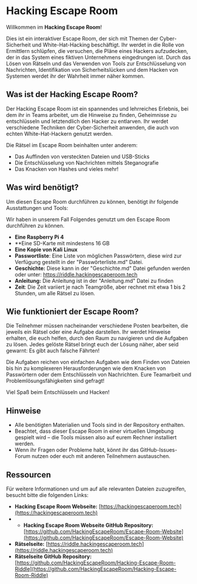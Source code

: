 
# Hacking Escape Room

Willkommen im **Hacking Escape Room**! 

Dies ist ein interaktiver Escape Room, der sich mit Themen der Cyber-Sicherheit und White-Hat-Hacking beschäftigt. Ihr werdet in die Rolle von Ermittlern schlüpfen, die versuchen, die Pläne eines Hackers aufzudecken, der in das System eines fiktiven Unternehmens eingedrungen ist. Durch das Lösen von Rätseln und das Verwenden von Tools zur Entschlüsselung von Nachrichten, Identifikation von Sicherheitslücken und dem Hacken von Systemen werdet ihr der Wahrheit immer näher kommen.

## Was ist der Hacking Escape Room?

Der Hacking Escape Room ist ein spannendes und lehrreiches Erlebnis, bei dem ihr in Teams arbeitet, um die Hinweise zu finden, Geheimnisse zu entschlüsseln und letztendlich den Hacker zu entlarven. Ihr werdet verschiedene Techniken der Cyber-Sicherheit anwenden, die auch von echten White-Hat-Hackern genutzt werden.

Die Rätsel im Escape Room beinhalten unter anderem:

- Das Auffinden von versteckten Dateien und USB-Sticks
- Die Entschlüsselung von Nachrichten mittels Steganografie
- Das Knacken von Hashes und vieles mehr!

## Was wird benötigt?

Um diesen Escape Room durchführen zu können, benötigt ihr folgende Ausstattungen und Tools:

Wir haben in unserem Fall Folgendes genutzt um den Escape Room durchführen zu können.

- **Eine Raspberry Pi 4**
- **Eine SD-Karte mit mindestens 16 GB
- **Eine Kopie von Kali Linux**
- **Passwortliste**: Eine Liste von möglichen Passwörtern, diese wird zur Verfügung gestellt in der "Passwörterliste.md" Datei.
- **Geschichte:** Diese kann in der "Geschichte.md" Datei gefunden werden oder unter: https://riddle.hackingescaperoom.tech
- **Anleitung:** Die Anleitung ist in der "Anleitung.md" Datei zu finden 
- **Zeit**: Die Zeit variiert je nach Teamgröße, aber rechnet mit etwa 1 bis 2 Stunden, um alle Rätsel zu lösen.

## Wie funktioniert der Escape Room?

Die Teilnehmer müssen nacheinander verschiedene Posten bearbeiten, die jeweils ein Rätsel oder eine Aufgabe darstellen. Ihr werdet Hinweise erhalten, die euch helfen, durch den Raum zu navigieren und die Aufgaben zu lösen. Jedes gelöste Rätsel bringt euch der Lösung näher, aber seid gewarnt: Es gibt auch falsche Fährten!

Die Aufgaben reichen von einfachen Aufgaben wie dem Finden von Dateien bis hin zu komplexeren Herausforderungen wie dem Knacken von Passwörtern oder dem Entschlüsseln von Nachrichten. Eure Teamarbeit und Problemlösungsfähigkeiten sind gefragt!

Viel Spaß beim Entschlüsseln und Hacken!

## Hinweise

- Alle benötigten Materialien und Tools sind in der Repository enthalten.
- Beachtet, dass dieser Escape Room in einer virtuellen Umgebung gespielt wird – die Tools müssen also auf eurem Rechner installiert werden.
- Wenn ihr Fragen oder Probleme habt, könnt ihr das GitHub-Issues-Forum nutzen oder euch mit anderen Teilnehmern austauschen.

## Ressourcen

Für weitere Informationen und um auf alle relevanten Dateien zuzugreifen, besucht bitte die folgenden Links:

- **Hacking Escape Room Webseite:** [https://hackingescaperoom.tech](https://hackingescaperoom.tech)
- - **Hacking Escape Room Webseite GitHub Repository:** [https://github.com/HackingEscapeRoom/Escape-Room-Website](https://github.com/HackingEscapeRoom/Escape-Room-Website)
- **Rätselseite:** [https://riddle.hackingescaperoom.tech](https://riddle.hackingescaperoom.tech)
- **Rätselseite GitHub Repository:** [https://github.com/HackingEscapeRoom/Hacking-Escape-Room-Riddle](https://github.com/HackingEscapeRoom/Hacking-Escape-Room-Riddle)
